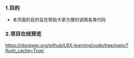 ### 1.目的
  - 本页面的目的旨在帮助大家方便的调用各类代码

### 2.项目在线预览
https://nbviewer.org/github/LBX-learning/code/tree/main/?flush_cache=True/
